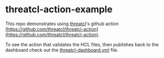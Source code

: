 # threatcl-action-example

This repo demonstrates using [threatcl](https://github.com/threatcl/threatcl)'s github action [https://github.com/threatcl/threatcl-action](https://github.com/threatcl/threatcl-action).

To see the action that validates the HCL files, then publishes back to the dashboard check out the [threatcl-dashboard.yml](.github/workflows/threatcl-dashboard.yml) file.
